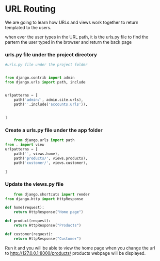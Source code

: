 # URL Routing
We are going to learn how URLs and views work together to return templated to the users.

when ever the user types in the URL path, it is the urls.py file to find the partern the user typed in the browser and return the back page
### urls.py file under the project directory
```python
#urls.py file under the project folder


from django.contrib import admin
from django.urls import path, include


urlpatterns = [
    path('admin/', admin.site.urls),
    path('',include('accounts.urls')),
    
   
]

```

### Create a urls.py file under the app folder

```python
    from django.urls import path
from . import view
urlpatterns = [
    path('', views.home),
    path('products/', views.products),
    path('customer/', views.customer),
   
]
```


### Update the views.py file
```python
    from django.shortcuts import render
from django.http import HttpResponse

def home(request):
    return HttpResponse("Home page")

def product(request):
    return HttpResponse("Products")

def customer(request):
    return HttpResponse("Customer")
```

Run it and you will be able to view the home page
when you change the url to http://127.0.0.1:8000/products/ products webpage will be displayed.